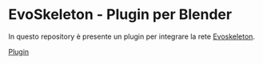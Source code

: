 # EvoSkeleton - Plugin per Blender

In questo repository è presente un plugin per integrare la rete [Evoskeleton](https://github.com/Nicholasli1995/EvoSkeleton).

[Plugin](https://drive.google.com/file/d/1Sp7usYCp_LInmfmezmDeuqxX8vdYmnQD/view?usp=sharing)
